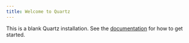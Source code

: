```yaml
---
title: Welcome to Quartz
---
```


This is a blank Quartz installation.
See the [documentation](https://quartz.jzhao.xyz) for how to get started. 
